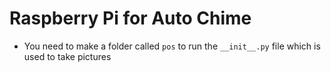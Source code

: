 # Raspberry Pi for Auto Chime

- You need to make a folder called `pos` to run the `__init__.py` file which is used to take pictures
